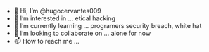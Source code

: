 - 👋 Hi, I’m @hugocervantes009
- 👀 I’m interested in ... etical hacking
- 🌱 I’m currently learning ... programers security breach, white hat
- 💞️ I’m looking to collaborate on ... alone for now
- 📫 How to reach me ...

<!---
hugocervantes009/hugocervantes009 is a ✨ special ✨ repository because its `README.md` (this file) appears on your GitHub profile.
You can click the Preview link to take a look at your changes.
--->
